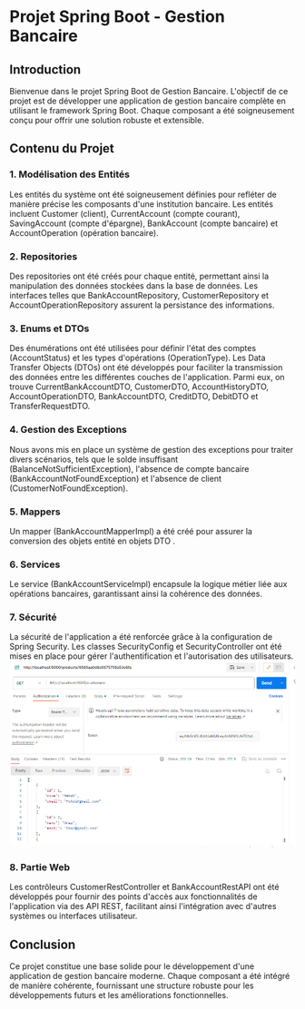 # Projet Spring Boot - Gestion Bancaire

## Introduction

Bienvenue dans le projet Spring Boot de Gestion Bancaire. L'objectif de ce projet est de développer une application de gestion bancaire complète en utilisant le framework Spring Boot. Chaque composant a été soigneusement conçu pour offrir une solution robuste et extensible.

## Contenu du Projet

### 1. Modélisation des Entités

Les entités du système ont été soigneusement définies pour refléter de manière précise les composants d'une institution bancaire. Les entités incluent Customer (client), CurrentAccount (compte courant), SavingAccount (compte d'épargne), BankAccount (compte bancaire) et AccountOperation (opération bancaire).

### 2. Repositories

Des repositories ont été créés pour chaque entité, permettant ainsi la manipulation des données stockées dans la base de données. Les interfaces telles que BankAccountRepository, CustomerRepository et AccountOperationRepository assurent la persistance des informations.

### 3. Enums et DTOs

Des énumérations ont été utilisées pour définir l'état des comptes (AccountStatus) et les types d'opérations (OperationType). Les Data Transfer Objects (DTOs) ont été développés pour faciliter la transmission des données entre les différentes couches de l'application. Parmi eux, on trouve CurrentBankAccountDTO, CustomerDTO, AccountHistoryDTO, AccountOperationDTO, BankAccountDTO, CreditDTO, DebitDTO et TransferRequestDTO.

### 4. Gestion des Exceptions

Nous avons mis en place un système de gestion des exceptions pour traiter divers scénarios, tels que le solde insuffisant (BalanceNotSufficientException), l'absence de compte bancaire (BankAccountNotFoundException) et l'absence de client (CustomerNotFoundException).

### 5. Mappers

Un mapper (BankAccountMapperImpl) a été créé pour assurer la conversion des objets entité en objets DTO .

### 6. Services

Le service (BankAccountServiceImpl) encapsule la logique métier liée aux opérations bancaires, garantissant ainsi la cohérence des données.

### 7. Sécurité

La sécurité de l'application a été renforcée grâce à la configuration de Spring Security. Les classes SecurityConfig et SecurityController ont été mises en place pour gérer l'authentification et l'autorisation des utilisateurs.
![Gestion des Produits](https://github.com/elmehdibenhayoun/digital_banking/blob/main/captures/test.png)

### 8. Partie Web

Les contrôleurs CustomerRestController et BankAccountRestAPI ont été développés pour fournir des points d'accès aux fonctionnalités de l'application via des API REST, facilitant ainsi l'intégration avec d'autres systèmes ou interfaces utilisateur.

## Conclusion

Ce projet constitue une base solide pour le développement d'une application de gestion bancaire moderne. Chaque composant a été intégré de manière cohérente, fournissant une structure robuste pour les développements futurs et les améliorations fonctionnelles.
